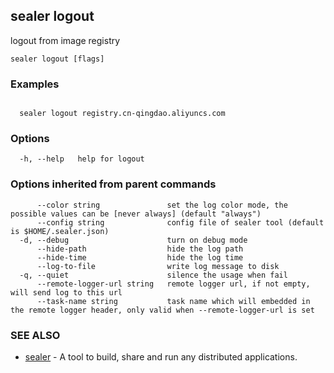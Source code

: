 ## sealer logout

logout from image registry

```
sealer logout [flags]
```

### Examples

```

  sealer logout registry.cn-qingdao.aliyuncs.com

```

### Options

```
  -h, --help   help for logout
```

### Options inherited from parent commands

```
      --color string               set the log color mode, the possible values can be [never always] (default "always")
      --config string              config file of sealer tool (default is $HOME/.sealer.json)
  -d, --debug                      turn on debug mode
      --hide-path                  hide the log path
      --hide-time                  hide the log time
      --log-to-file                write log message to disk
  -q, --quiet                      silence the usage when fail
      --remote-logger-url string   remote logger url, if not empty, will send log to this url
      --task-name string           task name which will embedded in the remote logger header, only valid when --remote-logger-url is set
```

### SEE ALSO

* [sealer](../sealer.md)	 - A tool to build, share and run any distributed applications.

